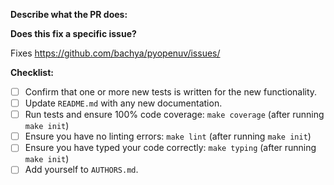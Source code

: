 **Describe what the PR does:**

**Does this fix a specific issue?**

Fixes https://github.com/bachya/pyopenuv/issues/<ISSUE ID>
  
**Checklist:**

- [ ] Confirm that one or more new tests is written for the new functionality.
- [ ] Update `README.md` with any new documentation.
- [ ] Run tests and ensure 100% code coverage: `make coverage` (after running `make init`)
- [ ] Ensure you have no linting errors: `make lint` (after running `make init`)
- [ ] Ensure you have typed your code correctly: `make typing` (after running `make init`)
- [ ] Add yourself to `AUTHORS.md`.
